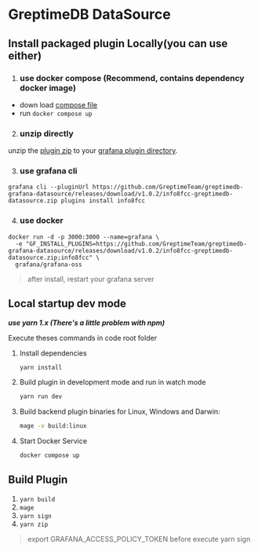 
# GreptimeDB DataSource


## Install packaged plugin Locally(you can use either)

1. ### use docker compose (Recommend, contains dependency docker image)
  * down load [compose file](https://github.com/GreptimeTeam/greptimedb-grafana-datasource/tree/main/docker)
  * run `docker compose up`

2. ### unzip directly 
unzip the [plugin zip](https://github.com/GreptimeTeam/greptimedb-grafana-datasource/archive/refs/tags/v1.0.2.zip) to your [grafana plugin directory](https://grafana.com/docs/grafana/latest/setup-grafana/configure-grafana/#plugins).

3. ### use grafana cli
```
grafana cli --pluginUrl https://github.com/GreptimeTeam/greptimedb-grafana-datasource/releases/download/v1.0.2/info8fcc-greptimedb-datasource.zip plugins install info8fcc
```

4. ### use docker
```
docker run -d -p 3000:3000 --name=grafana \
  -e "GF_INSTALL_PLUGINS=https://github.com/GreptimeTeam/greptimedb-grafana-datasource/releases/download/v1.0.2/info8fcc-greptimedb-datasource.zip;info8fcc" \
  grafana/grafana-oss
```

> after install, restart your grafana server

## Local startup dev mode

***use yarn 1.x (There's a little problem with npm)***

Execute theses commands in code root folder

1. Install dependencies

   ```bash
   yarn install
   ```

2. Build plugin in development mode and run in watch mode

   ```bash
   yarn run dev
   ```

3. Build backend plugin binaries for Linux, Windows and Darwin:

   ```bash
   mage -v build:linux
   ```

4. Start Docker Service

   ```bash
   docker compose up
   ```


## Build Plugin

1. `yarn build`
2. `mage`
3. `yarn sign`
4. `yarn zip`

>  export GRAFANA_ACCESS_POLICY_TOKEN before execute yarn sign


